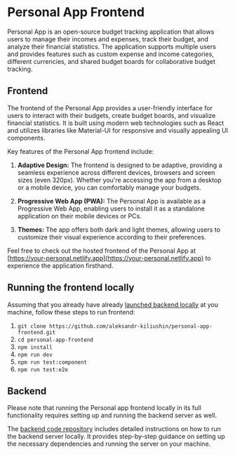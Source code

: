 # Personal App Frontend

Personal App is an open-source budget tracking application that allows users to manage their incomes and expenses, track their budget, and analyze their financial statistics. The application supports multiple users and provides features such as custom expense and income categories, different currencies, and shared budget boards for collaborative budget tracking.

## Frontend

The frontend of the Personal App provides a user-friendly interface for users to interact with their budgets, create budget boards, and visualize financial statistics. It is built using modern web technologies such as React and utilizes libraries like Material-UI for responsive and visually appealing UI components.

Key features of the Personal App frontend include:

1. **Adaptive Design:** The frontend is designed to be adaptive, providing a seamless experience across different devices, browsers and screen sizes (even 320px). Whether you're accessing the app from a desktop or a mobile device, you can comfortably manage your budgets.

1. **Progressive Web App (PWA):** The Personal App is available as a Progressive Web App, enabling users to install it as a standalone application on their mobile devices or PCs.

1. **Themes:** The app offers both dark and light themes, allowing users to customize their visual experience according to their preferences.

Feel free to check out the hosted frontend of the Personal App at [https://your-personal.netlify.app](https://your-personal.netlify.app) to experience the application firsthand.

## Running the frontend locally

Assuming that you already have already [launched backend locally](https://github.com/aleksandr-kiliushin/personal-app-server#running-the-backend-locally) at you machine, follow these steps to run frontend:

1. `git clone https://github.com/aleksandr-kiliushin/personal-app-frontend.git`
1. `cd personal-app-frontend`
1. `npm install`
1. `npm run dev`
1. `npm run test:component`
1. `npm run test:e2e`

## Backend

Please note that running the Personal app frontend locally in its full functionality requires setting up and running the backend server as well.

The [backend code repository](https://github.com/aleksandr-kiliushin/personal-app-server) includes detailed instructions on how to run the backend server locally. It provides step-by-step guidance on setting up the necessary dependencies and running the server on your machine.
